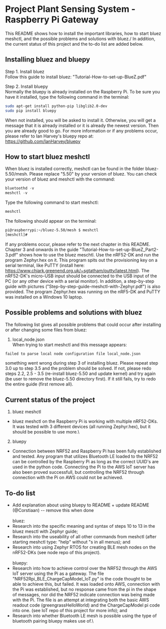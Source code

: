 # Project Plant Sensing System - Raspberry Pi Gateway
This README shows how to install the important libraries, how to start bluez meshctl, and the possible problems and solutions with bluez./
In addition, the current status of this project and the to-do list are added below.

## Installing bluez and bluepy
Step 1. Install bluez\
Follow this guide to install bluez: "Tutorial-How-to-set-up-BlueZ.pdf"

Step 2. Install bluepy\
Normally the bluepy is already installed on the Raspberry Pi.
To be sure you have it installed, type the following command in the terminal:
```bash
sudo apt-get install python-pip libglib2.0-dev
sudo pip install bluepy
```
When not installed, you will be asked to install it. Otherwise, you will get a message that it is already installed or it is already the newest version. Then you are already good to go.
For more information or if any problems occur, please refer to Ian Harvey's bluepy repo at: https://github.com/IanHarvey/bluepy

## How to start bluez meshctl
When bluez is installed correctly, meshctl can be found in the folder bluez-5.50/mesh. Please replace "5.50" by your version of bluez.
You can check your version of bluez and meshctl with the command:
```python
bluetoothd -v
meshctl -v
```

Type the following command to start meshctl:
```python
meshctl
```

The following should appear on the terminal:
```bash
pi@raspberrypi:~/bluez-5.50/mesh $ meshctl
[meshctl]# 
```
If any problems occur, please refer to the next chapter in this README.
Chapter 3 and onwards in the guide "Tutorial-How-to-set-up-BlueZ_Part2-3.pdf" shows how to use the bluez meschtl. Use the nRF52-DK and run the program Zephyr.hex on it. This program spits out the provisioning key on a serial terminal, like PuTTY (install here: https://www.chiark.greenend.org.uk/~sgtatham/putty/latest.html). The nRF52-DK's micro-USB input should be connected to the USB input of the PC (or any other device with a serial monitor).
In addition, a step-by-step guide with pictures ("Step-by-step-guide-meshctl-with-Zephyr.pdf") is also provided. The program Zephyr.hex was running on the nRF5-DK and PuTTY was installed on a Windows 10 laptop.

## Possible problems and solutions with bluez
The following list gives all possible problems that could occur after installing or after changing some files from bluez:

1. local_node.json\
When trying to start meshctl and this message appears:
```bash
failed to parse local node configuration file local_node.json
```
something went wrong during step 3 of installing bluez. Please repeat step 3.0 up to step 3.5 and the problem should be solved. If not, please redo steps 2.2, 2.5 - 3.5 (re-install bluez-5.50 and update kernel) and try again (be user to remove the bluez-5.50 directory first). If it still fails, try to redo the entire guide (first remove all).

## Current status of the project
1. bluez meshctl
- bluez meshctl on the Raspberry Pi is working with multiple nRF52-DKs. It was tested with 3 different devices (all running Zephyr.hex), but it should be possible to use more.\

2. bluepy
- Connection between NRF52 and Raspberry Pi has been fully established and tested. Any program that utilizes Bluetooth LE loaded to the NRF52 can be controlled by the Raspberry Pi as long as the correct UUID's are used in the python code. Connecting the Pi to the AWS IoT server has also been proved successfull, but controlling the NRF52 through connection with the Pi on AWS could not be achieved.  

## To-do list
- Add explanation about using bluepy to README + update README (@Corstiaan) -- remove this when done\
\
bluez:
- Research into the specific meaning and syntax of steps 10 to 13 in the bluez mesctl with Zephyr guide;
- Research into the useability of all other commands from meshctl (after starting meshctl type: "help" without "s in all menus); and
- Research into using Zephyr RTOS for creating BLE mesh nodes on the nRF52-DKs (see node repo of this project).\
\
bluepy:
- Research into how to achieve control over the NRF52 through the AWS IoT server using the Pi as a gateway. The file "NRF52Rpi_BLE_ChargeCapModel_IoT.py" is the code thought to be able to achieve this, but failed. It was loaded onto AWS, connection with the Pi was established, but no response came from the pi in the shape of messages, nor did the NRF52 indicate connection was being made with the Pi. The file is an attempt at integrating both the basic AWS readout code (greengrassHelloWorld) and the ChargeCapModel pi code into one. (see IoT repo of this project for more info); and
- Research into whether Bluetooth LE mesh is possible using the type of bluetooth pairing bluepy makes use of.\
